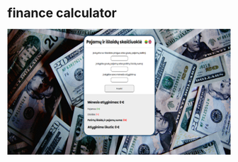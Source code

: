 # finance calculator

![finance calculator](https://github.com/VeronikaSindeikyte/JS-DOM/blob/main/js-finansai/calculator-screenshot.png)